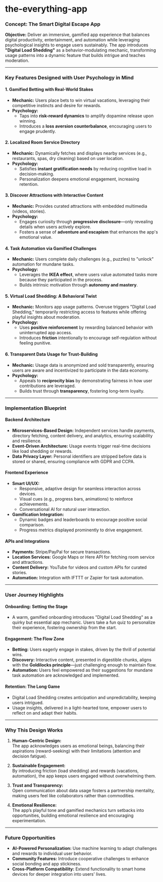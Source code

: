 # the-everything-app

### **Concept: The Smart Digital Escape App**  
**Objective:** Deliver an immersive, gamified app experience that balances digital productivity, entertainment, and automation while leveraging psychological insights to engage users sustainably. The app introduces **"Digital Load Shedding"** as a behavior-modulating mechanic, transforming usage patterns into a dynamic feature that builds intrigue and teaches moderation.

---

### **Key Features Designed with User Psychology in Mind**

#### **1. Gamified Betting with Real-World Stakes**
- **Mechanic:** Users place bets to win virtual vacations, leveraging their competitive instincts and desire for rewards. 
- **Psychology:** 
  - Taps into **risk-reward dynamics** to amplify dopamine release upon winning.  
  - Introduces a **loss aversion counterbalance**, encouraging users to engage prudently.

#### **2. Localized Room Service Directory**
- **Mechanic:** Dynamically fetches and displays nearby services (e.g., restaurants, spas, dry cleaning) based on user location.  
- **Psychology:**  
  - Satisfies **instant gratification needs** by reducing cognitive load in decision-making.  
  - Personalization deepens emotional engagement, increasing retention.

#### **3. Discover Attractions with Interactive Content**
- **Mechanic:** Provides curated attractions with embedded multimedia (videos, stories).  
- **Psychology:**  
  - Engages curiosity through **progressive disclosure**—only revealing details when users actively explore.  
  - Fosters a sense of **adventure and escapism** that enhances the app's emotional value.

#### **4. Task Automation via Gamified Challenges**
- **Mechanic:** Users complete daily challenges (e.g., puzzles) to "unlock" automation for mundane tasks.  
- **Psychology:**  
  - Leverages the **IKEA effect**, where users value automated tasks more because they participated in the process.  
  - Builds intrinsic motivation through **autonomy and mastery**.

#### **5. Virtual Load Shedding: A Behavioral Twist**
- **Mechanic:** Monitors app usage patterns. Overuse triggers "Digital Load Shedding," temporarily restricting access to features while offering playful insights about moderation.  
- **Psychology:**  
  - Uses **positive reinforcement** by rewarding balanced behavior with uninterrupted app access.  
  - Introduces **friction** intentionally to encourage self-regulation without feeling punitive.

#### **6. Transparent Data Usage for Trust-Building**
- **Mechanic:** Usage data is anonymized and sold transparently, ensuring users are aware and incentivized to participate in the data economy.  
- **Psychology:**  
  - Appeals to **reciprocity bias** by demonstrating fairness in how user contributions are leveraged.  
  - Builds trust through **transparency**, fostering long-term loyalty.

---

### **Implementation Blueprint**

#### **Backend Architecture**
- **Microservices-Based Design:** Independent services handle payments, directory fetching, content delivery, and analytics, ensuring scalability and resilience.
- **Event-Driven Architecture:** Usage events trigger real-time decisions like load shedding or rewards.
- **Data Privacy Layer:** Personal identifiers are stripped before data is stored or shared, ensuring compliance with GDPR and CCPA.

#### **Frontend Experience**
- **Smart UI/UX:**
  - Responsive, adaptive design for seamless interaction across devices.
  - Visual cues (e.g., progress bars, animations) to reinforce achievements.
  - Conversational AI for natural user interaction.
- **Gamification Integration:**
  - Dynamic badges and leaderboards to encourage positive social comparison.
  - Progress metrics displayed prominently to drive engagement.

#### **APIs and Integrations**
- **Payments:** Stripe/PayPal for secure transactions.
- **Location Services:** Google Maps or Here API for fetching room service and attractions.
- **Content Delivery:** YouTube for videos and custom APIs for curated stories.
- **Automation:** Integration with IFTTT or Zapier for task automation.

---

### **User Journey Highlights**

#### **Onboarding: Setting the Stage**
- A warm, gamified onboarding introduces "Digital Load Shedding" as a quirky but essential app mechanic. Users take a fun quiz to personalize their experience, fostering ownership from the start.

#### **Engagement: The Flow Zone**
- **Betting:** Users eagerly engage in stakes, driven by the thrill of potential wins.  
- **Discovery:** Interactive content, presented in digestible chunks, aligns with the **Goldilocks principle**—just challenging enough to maintain flow.  
- **Automation:** Users feel empowered as their suggestions for mundane task automation are acknowledged and implemented.

#### **Retention: The Long Game**
- Digital Load Shedding creates anticipation and unpredictability, keeping users intrigued.  
- Usage insights, delivered in a light-hearted tone, empower users to reflect on and adapt their habits.

---

### **Why This Design Works**
1. **Human-Centric Design:**  
   The app acknowledges users as emotional beings, balancing their aspirations (reward-seeking) with their limitations (attention and decision fatigue).  

2. **Sustainable Engagement:**  
   By introducing friction (load shedding) and rewards (vacations, automation), the app keeps users engaged without overwhelming them.

3. **Trust and Transparency:**  
   Open communication about data usage fosters a partnership mentality, making users feel like collaborators rather than commodities.

4. **Emotional Resilience:**  
   The app’s playful tone and gamified mechanics turn setbacks into opportunities, building emotional resilience and encouraging experimentation.

---

### **Future Opportunities**
- **AI-Powered Personalization:** Use machine learning to adapt challenges and rewards to individual user behavior.  
- **Community Features:** Introduce cooperative challenges to enhance social bonding and app stickiness.  
- **Cross-Platform Compatibility:** Extend functionality to smart home devices for deeper integration into users' lives.

